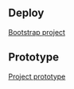 ## Deploy
<a href="https://rafael2026.github.io/frontend/proyectoBootstrap">Bootstrap project</a>

## Prototype
<a href="https://drive.google.com/drive/folders/1WJmsXvX6ccGwAjZXR6ZKPcjgcb9BMbXE?usp=sharing">Project prototype</a>